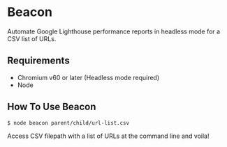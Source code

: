 # Beacon

Automate Google Lighthouse performance reports in headless mode for a CSV list of URLs.

## Requirements

- Chromium v60 or later (Headless mode required)
- Node

## How To Use Beacon

```
$ node beacon parent/child/url-list.csv
```

Access CSV filepath with a list of URLs at the command line and voila!
